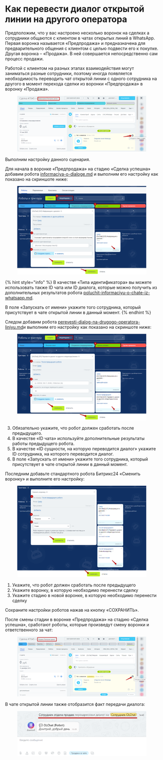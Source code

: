 # Как перевести диалог открытой линии на другого оператора

Предположим, что у вас настроено несколько воронок на сделках а сотрудники общаются с клиентом в чатах открытых линий в WhatsApp. Первая воронка называется «Предпродажа» и предназначена для предварительного общения с клиентом с целью подвести его к покупке. Другая воронка – «Продажа». В ней совершается непосредственно сам процесс продажи.

Работой с клиентом на разных этапах взаимодействия могут заниматься разные сотрудники, поэтому иногда появляется необходимость переводить чат открытой линии с одного сотрудника на другого в момент перехода сделки из воронки «Предпродажа» в воронку «Продажа».

<figure><img src="../../.gitbook/assets/image (1) (1) (1) (1) (1) (1) (1) (1) (1) (1) (1) (1) (1) (1) (1) (1) (1) (1) (1) (1) (1) (1) (1) (1) (1) (1) (1).png" alt=""><figcaption></figcaption></figure>

Выполним настройку данного сценария.

Для начала в воронке «Предпродажа» на стадию «Сделка успешна» добавим робота [informaciya-o-dialoge.md](../../roboty-i-aktiviti/roboty/informaciya-o-dialoge.md "mention") и выполним его настройку как показано на скриншоте ниже:

<figure><img src="../../.gitbook/assets/image (2) (1) (1) (1) (1) (1) (1) (1) (1) (1) (1) (1) (1) (1) (1) (1) (1).png" alt=""><figcaption></figcaption></figure>

{% hint style="info" %}
В качестве «Типа идентификатора» вы можете использовать также ID чата или ID диалога, которые можно получить из дополнительных результатов робота [poluchit-informaciyu-o-chate-iz-whatsapp.md](../../roboty-i-aktiviti/roboty/poluchit-informaciyu-o-chate-iz-whatsapp.md "mention").

В поле «Запускать от имени» укажите того сотрудника, который присутствует в чате открытой линии в данный момент.
{% endhint %}

Следом добавим робота [perevesti-dialog-na-drugogo-operatora-liniyu.md](../../roboty-i-aktiviti/roboty/perevesti-dialog-na-drugogo-operatora-liniyu.md "mention")и выполним его настройку как показано на скриншоте ниже:

<figure><img src="../../.gitbook/assets/image (4) (1) (1) (1) (1) (1) (1) (1) (1).png" alt=""><figcaption></figcaption></figure>

3. Обязательно укажите, что робот должен сработать после предыдущего.
4. В качестве «ID чата» используйте дополнительные результаты работы предыдущего робота.
5. В качестве «ID сущности, на которую переводится диалог» укажите ID сотрудника, на которого переводится диалог.
6. В поле «Запускать от имени» укажите того сотрудника, который присутствует в чате открытой линии в данный момент.

Последним добавьте стандартного робота Битрикс24 «Сменить воронку» и выполните его настройку:

<figure><img src="../../.gitbook/assets/image (5) (1) (1) (1) (1) (1) (1).png" alt=""><figcaption></figcaption></figure>

1. Укажите, что робот должен сработать после предыдущего
2. Укажите воронку, в которую необходимо перенести сделку
3. Укажите стадию в новой воронке, в которую необходимо перенести сделку

Сохраните настройки роботов нажав на кнопку «СОХРАНИТЬ».

После смены стадии в воронке «Предпродажа» на стадию «Сделка успешна», сработают роботы, которые произведут смену воронки и ответственного за чат:

<figure><img src="../../.gitbook/assets/image (6) (1) (1) (1) (1).png" alt=""><figcaption></figcaption></figure>

В чате открытой линии также отобразится факт передачи диалога:

<figure><img src="../../.gitbook/assets/image (7) (1) (1) (1) (1).png" alt=""><figcaption></figcaption></figure>
